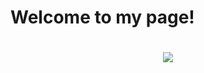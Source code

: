 <h1> Welcome to my page! <h1>
<p align="center">
   <img src="https://media1.giphy.com/media/Wj7lNjMNDxSmc/giphy.gif?cid=ecf05e476lrewjxwki400fbe63rdels6a1qlrk9iyejwpa69&rid=giphy.gif&ct=g">
</p>
